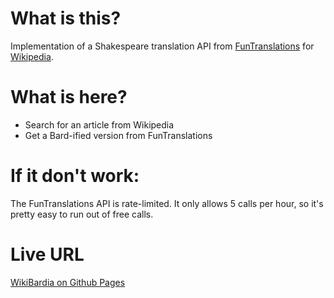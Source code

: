 # What is this?

Implementation of a Shakespeare translation API from [FunTranslations](https://funtranslations.com/api#) for [Wikipedia](https://www.wikipedia.org/).  

# What is here? 

- Search for an article from Wikipedia
- Get a Bard-ified version from FunTranslations

# If it don't work:

The FunTranslations API is rate-limited.  It only allows 5 calls per hour, so it's pretty easy to run out of free calls. 

# Live URL

[WikiBardia on Github Pages](https://kenwrites.github.io/wikibardia/)
